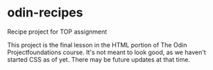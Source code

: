 # odin-recipes
Recipe project for TOP assignment

This project is the final lesson in the HTML portion of The Odin 
Projectfoundations course.  It's not meant to look good, as we haven't 
started CSS as of yet. There may be future updates at that time.